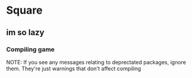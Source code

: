 # Square

## im so lazy

### Compiling game
NOTE: If you see any messages relating to deprectated packages, ignore them. They're just warnings that don't affect compiling